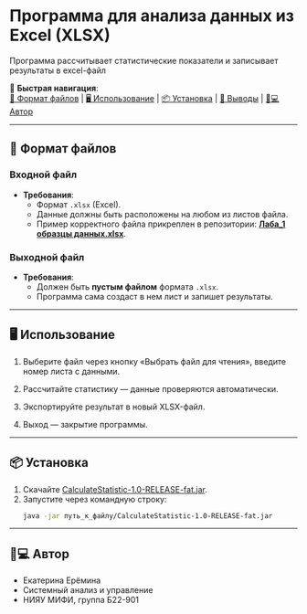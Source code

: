 # Программа для анализа данных из Excel (XLSX) 

Программа рассчитывает статистические показатели и записывает результаты в excel-файл

🚀 **Быстрая навигация**:  
[📂 Формат файлов](#-📂-формат-файлов) | [🖥️ Использование](#️-использование) | [📦 Установка](#-установка) | [📝 Выводы](#-выводы) | [👩💻Автор](#-автор)

---

## 📂 Формат файлов

### Входной файл
- **Требования**: 
  - Формат `.xlsx` (Excel).
  - Данные должны быть расположены на любом из листов файла.
  - Пример корректного файла прикреплен в репозитории: [**Лаба_1 образцы данных.xlsx**](https://github.com/kateero/CalculateStatistics/blob/main/Лаба_1%20образцы%20данных.xlsx).

### Выходной файл
- **Требования**: 
  - Должен быть **пустым файлом** формата `.xlsx`.
  - Программа сама создаст в нем лист и запишет результаты.

---
## 🖥️ Использование
1. Выберите файл через кнопку «Выбрать файл для чтения», введите номер листа с данными.

2. Рассчитайте статистику — данные проверяются автоматически.

3. Экспортируйте результат в новый XLSX-файл.

4. Выход — закрытие программы.

---
## 📦 Установка

1. Скачайте [CalculateStatistic-1.0-RELEASE-fat.jar](https://github.com/kateero/CalculateStatistics/releases/download/v1.0/CalculateStatistic-1.0-RELEASE-fat.jar).
2. Запустите через командную строку:
   ```bash
   java -jar путь_к_файлу/CalculateStatistic-1.0-RELEASE-fat.jar

---
## 👩💻 Автор
- Екатерина Ерёмина
- Системный анализ и управление
- НИЯУ МИФИ, группа Б22-901
